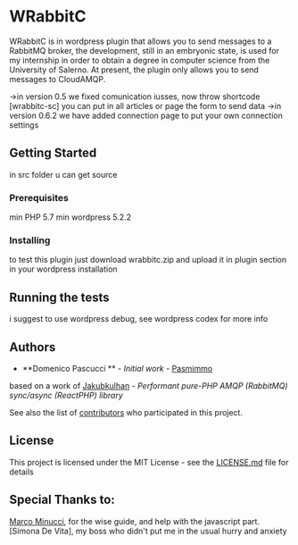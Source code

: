 # WRabbitC

WRabbitC is in wordpress plugin that allows you to send messages to a RabbitMQ broker,
the development, still in an embryonic state, is used for my internship in order to obtain a degree in computer science from the University of Salerno.
At present, the plugin only allows you to send messages to CloudAMQP.

->in version 0.5 we fixed comunication iusses, now throw shortcode [wrabbitc-sc] you can put in all articles or page the form to send data
->in version 0.6.2 we have added connection page to put your own connection settings

## Getting Started

in src folder u can get source

### Prerequisites

min PHP 5.7
min wordpress 5.2.2

### Installing

to test this plugin just download wrabbitc.zip and upload it in plugin section in your wordpress installation

## Running the tests

i suggest to use wordpress debug, see wordpress codex for more info

## Authors

* **Domenico Pascucci ** - *Initial work* - [Pasmimmo](https://github.com/Pasmimmo)

based on a work of [Jakubkulhan](https://github.com/jakubkulhan/bunny) - *Performant pure-PHP AMQP (RabbitMQ) sync/async (ReactPHP) library* 

See also the list of [contributors](https://github.com/pasmimmo/WRabbitC/blob/master/Contributors) who participated in this project.

## License

This project is licensed under the MIT License - see the [LICENSE.md](LICENSE.md) file for details

## Special Thanks to: 
[Marco Minucci](https://github.com/Kariamos), for the wise guide, and help with the javascript part.
[Simona De Vita], my boss who didn't put me in the usual hurry and anxiety
